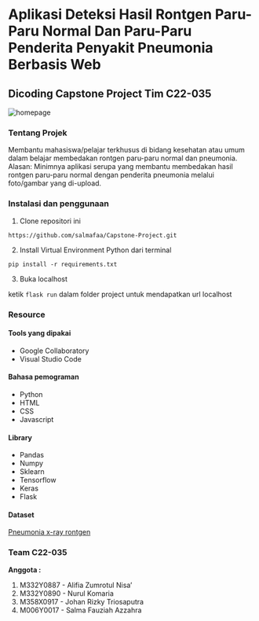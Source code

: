 # Aplikasi Deteksi Hasil Rontgen Paru-Paru Normal Dan Paru-Paru Penderita Penyakit Pneumonia Berbasis Web

## Dicoding Capstone Project Tim C22-035

![homepage](https://user-images.githubusercontent.com/81506579/206904984-d6184931-ba71-43d2-8526-e01cf9ede192.png)

### Tentang Projek
Membantu mahasiswa/pelajar terkhusus di bidang kesehatan atau umum dalam belajar membedakan rontgen paru-paru normal dan pneumonia.
Alasan: Minimnya aplikasi serupa yang membantu membedakan hasil rontgen paru-paru normal dengan penderita pneumonia melalui foto/gambar yang di-upload.

### Instalasi dan penggunaan
1. Clone repositori ini

```https://github.com/salmafaa/Capstone-Project.git```

2. Install Virtual Environment Python dari terminal

```pip install -r requirements.txt```

3. Buka localhost

ketik ```flask run``` dalam folder project untuk mendapatkan url localhost

### Resource
#### Tools yang dipakai
- Google Collaboratory
- Visual Studio Code

#### Bahasa pemograman
- Python
- HTML
- CSS
- Javascript

#### Library
- Pandas
- Numpy
- Sklearn
- Tensorflow
- Keras
- Flask

#### Dataset
[Pneumonia x-ray rontgen](https://www.kaggle.com/datasets/paultimothymooney/chest-xray-pneumonia)

### Team C22-035

**Anggota :**

1. M332Y0887 - Alifia Zumrotul Nisa’
2. M332Y0890 - Nurul Komaria
3. M358X0917 - Johan Rizky Triosaputra
4. M006Y0017 - Salma Fauziah Azzahra

